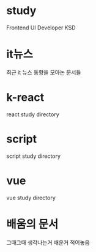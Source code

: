 # study
Frontend UI Developer KSD 


# it뉴스
최근 it 뉴스 동향을 모아논 문서들

# k-react
react study directory

# script
script study directory

# vue
vue study directory

# 배움의 문서
그때그때 생각나는거 배운거 적어놓음